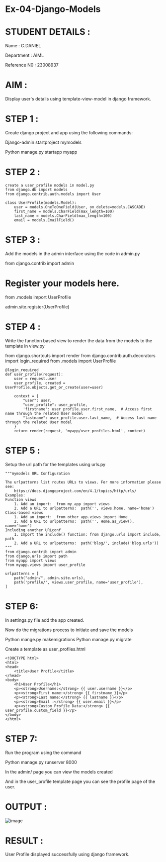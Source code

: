 # Ex-04-Django-Models
# STUDENT DETAILS :
Name : C.DANIEL

Department : AIML

Reference N0 : 23008937
# AIM : 
Display user's details using template-view-model in django framework.
# STEP 1 :
Create django project and app using the following commands:

Django-admin startproject mymodels

Python manage.py startapp myapp
# STEP 2 :
```
create a user_profile models in model.py
from django.db import models
from django.contrib.auth.models import User

class UserProfile(models.Model):
    user = models.OneToOneField(User, on_delete=models.CASCADE)
    first_name = models.CharField(max_length=100)
    last_name = models.CharField(max_length=100)
    email = models.EmailField()
```
# STEP 3 :
Add the models in the admin interface using the code in admin.py

from django.contrib import admin

# Register your models here.
from .models import UserProfile

admin.site.register(UserProfile)

# STEP 4 :
Write the function based view to render the data from the models to the template in view.py

from django.shortcuts import render
from django.contrib.auth.decorators import login_required
from .models import UserProfile
```
@login_required
def user_profile(request):
    user = request.user
    user_profile, created = UserProfile.objects.get_or_create(user=user)

    context = {
        "user": user,
        "user_profile": user_profile,
        'firstname': user_profile.user.first_name,  # Access first name through the related User model
        "lastname": user_profile.user.last_name,  # Access last name through the related User model
    }
    return render(request, 'myapp/user_profiles.html', context)
```
 # STEP 5 :
Setup the url path for the templates using urls.py
```
"""mymodels URL Configuration

The urlpatterns list routes URLs to views. For more information please see:
    https://docs.djangoproject.com/en/4.1/topics/http/urls/
Examples:
Function views
    1. Add an import:  from my_app import views
    2. Add a URL to urlpatterns:  path('', views.home, name='home')
Class-based views
    1. Add an import:  from other_app.views import Home
    2. Add a URL to urlpatterns:  path('', Home.as_view(), name='home')
Including another URLconf
    1. Import the include() function: from django.urls import include, path
    2. Add a URL to urlpatterns:  path('blog/', include('blog.urls'))
"""
from django.contrib import admin
from django.urls import path
from myapp import views
from myapp.views import user_profile

urlpatterns = [
    path("admin/", admin.site.urls),
    path('profile/', views.user_profile, name='user_profile'),
]
```
# STEP 6:
In settings.py file add the app created.

Now do the migrations process to initiate and save the models

Python mange.py makemigrations
Python manage.py migrate

Create a template as user_profiles.html
```
<!DOCTYPE html>
<html>
<head>
    <title>User Profile</title>
</head>
<body>
    <h1>User Profile</h1>
    <p><strong>Username:</strong> {{ user.username }}</p>
    <p><strong>First name:</strong> {{ firstname }}</p>
    <p><strong>Last name:</strong> {{ lastname }}</p>
    <p><strong>Email :</strong> {{ user.email }}</p>
    <p><strong>Custom Profile Data:</strong> {{ user_profile.custom_field }}</p>
</body>
</html>
```
# STEP 7:
Run the program using the command

Python manage.py runserver 8000

In the admin/ page you can view the models created

And  in the user_profile template page you can see the profile page of the user.

# OUTPUT : 
![image](https://github.com/Daniel-christal/ODD2023-WT-Ex-04-Django-Models/assets/145742847/39a19008-ef49-44f5-8f52-638b5601fbae)


# RESULT : 
User Profile displayed successfully using django framework.
